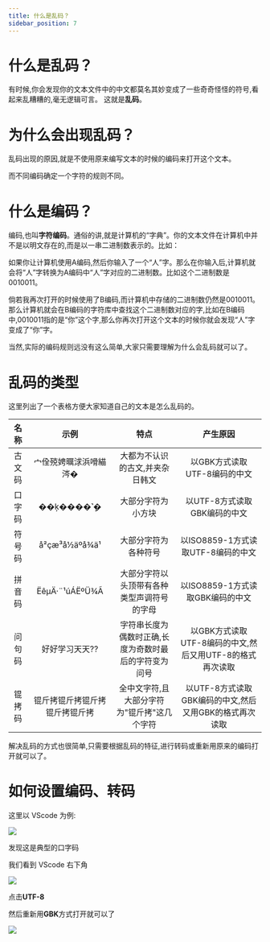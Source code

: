 ```yaml
---
title: 什么是乱码？
sidebar_position: 7
---
```


# 什么是乱码？

有时候,你会发现你的文本文件中的中文都莫名其妙变成了一些奇奇怪怪的符号,看起来乱糟糟的,毫无逻辑可言。
这就是**乱码**。

# 为什么会出现乱码？

乱码出现的原因,就是不使用原来编写文本的时候的编码来打开这个文本。

而不同编码确定一个字符的规则不同。

# 什么是编码？

编码,也叫**字符编码**。通俗的讲,就是计算机的“字典”。你的文本文件在计算机中并不是以明文存在的,而是以一串二进制数表示的。比如：

如果你让计算机使用A编码,然后你输入了一个“人”字。那么在你输入后,计算机就会将“人”字转换为A编码中“人”字对应的二进制数。比如这个二进制数是0010011。

倘若我再次打开的时候使用了B编码,而计算机中存储的二进制数仍然是0010011。那么计算机就会在B编码的字符库中查找这个二进制数对应的字,比如在B编码中,0010011指的是“你”这个字,那么你再次打开这个文本的时候你就会发现“人”字变成了“你”字。

当然,实际的编码规则远没有这么简单,大家只需要理解为什么会乱码就可以了。

# 乱码的类型

这里列出了一个表格方便大家知道自己的文本是怎么乱码的。

|    名称      |      示例      |    特点        |    产生原因    |
|:----------:|:---------:|:---------:|:---------:|
|     古文码     |      宀佺殑娉曞浗浜嗗緢涔�      |      大都为不认识的古文,并夹杂日韩文      |    以GBK方式读取UTF-8编码的中文    |
|     口字码     |     ��ķ����˺ܾ�       |      大部分字符为小方块      |    以UTF-8方式读取GBK编码的中文    |
|      符号码    |      å²çæ³å½äºå¾ä¹      |     大部分字符为各种符号       |    以ISO8859-1方式读取UTF-8编码的中文    |
|     拼音码     |      ËêµÄ·¨¹úÁËºÜ¾Ã      |       大部分字符以头顶带有各种类型声调符号的字母     |    以ISO8859-1方式读取GBK编码的中文    |
|     问句码     |      好好学习天天??      |     字符串长度为偶数时正确,长度为奇数时最后的字符变为问号       |    以GBK方式读取UTF-8编码的中文,然后又用UTF-8的格式再次读取    |
|    锟拷码      |     锟斤拷锟斤拷锟斤拷锟斤拷锟斤拷       |     全中文字符,且大部分字符为"锟斤拷"这几个字符      |    以UTF-8方式读取GBK编码的中文,然后又用GBK的格式再次读取    |


解决乱码的方式也很简单,只需要根据乱码的特征,进行转码或重新用原来的编码打开就可以了。

# 如何设置编码、转码

这里以 VScode 为例:

![](https://img.fastmirror.net/s/2024/07/19/6699cc78da4ab.png)

发现这是典型的口字码

我们看到 VScode 右下角

![](https://img.fastmirror.net/s/2024/07/19/6699cd59a7b0a.png)

点击**UTF-8**

然后重新用**GBK**方式打开就可以了

![](https://img.fastmirror.net/s/2024/07/19/6699cd9d5521f.png)
